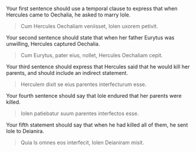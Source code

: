 Your first sentence should use a temporal clause to express that when Hercules came to Oechalia, he asked to marry Iole.
> Cum Hercules Oechaliam veniisset, Iolen uxorem petivit.

Your second sentence should state that when her father Eurytus was unwilling, Hercules captured Oechalia.
> Cum Eurytus, pater eius, nollet, Hercules Oechaliam cepit.

Your third sentence should express that Hercules said that he would kill her parents, and should include an indirect statement.
> Herculem dixit se eius parentes interfecturum esse.

Your fourth sentence should say that Iole endured that her parents were killed.
> Iolen patiebatur suum parentes interfectos esse.

Your fifth statement should say that when he had killed all of them, he sent Iole to Deianira.
> Quia Is omnes eos interfecit, Iolen Deianiram misit.
